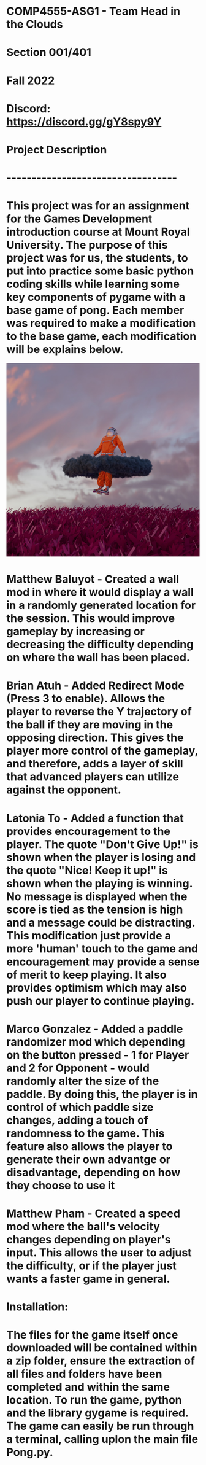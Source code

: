 # COMP4555-ASG1 - Team Head in the Clouds

# Section 001/401

# Fall 2022

# Discord: https://discord.gg/gY8spy9Y

# Project Description
# ----------------------------------
# This project was for an assignment for the Games Development introduction course at Mount Royal University. The purpose of this project was for us, the students, to put into practice some basic python coding skills while learning some key components of pygame with a base game of pong. Each member was required to make a modification to the base game, each modification will be explains below. 

![My Image](group_image.jpg)

# Matthew Baluyot - Created a wall mod in where it would display a wall in a randomly generated location for the session. This would improve gameplay by increasing or decreasing the difficulty depending on where the wall has been placed.

# Brian Atuh - Added Redirect Mode (Press 3 to enable). Allows the player to reverse the Y trajectory of the ball if they are moving in the opposing direction. This gives the player more control of the gameplay, and therefore, adds a layer of skill that advanced players can utilize against the opponent.

# Latonia To - Added a function that provides encouragement to the player. The quote "Don't Give Up!" is shown when the player is losing and the quote "Nice! Keep it up!" is shown when the playing is winning. No message is displayed when the score is tied as the tension is high and a message could be distracting. This modification just provide a more 'human' touch to the game and encouragement may provide a sense of merit to keep playing. It also provides optimism which may also push our player to continue playing.

# Marco Gonzalez - Added a paddle randomizer mod which depending on the button pressed - 1 for Player and 2 for Opponent - would randomly alter the size of the paddle. By doing this, the player is in control of which paddle size changes, adding a touch of randomness to the game. This feature also allows the player to generate their own advantge or disadvantage, depending on how they choose to use it

# Matthew Pham - Created a speed mod where the ball's velocity changes depending on player's input. This allows the user to adjust the difficulty, or if the player just wants a faster game in general.


# Installation:
# The files for the game itself once downloaded will be contained within a zip folder, ensure the extraction of all files and folders have been completed and within the same location. To run the game, python and the library gygame is required. The game can easily be run through a terminal, calling uplon the main file Pong.py.  

